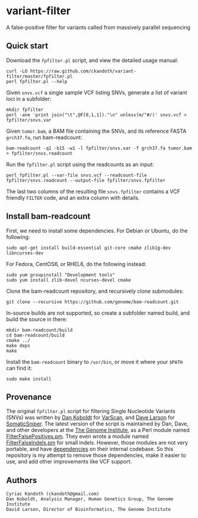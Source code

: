 variant-filter
==============

A false-positive filter for variants called from massively parallel sequencing

Quick start
-----------

Download the `fpfilter.pl` script, and view the detailed usage manual:

    curl -LO https://raw.github.com/ckandoth/variant-filter/master/fpfilter.pl
    perl fpfilter.pl --help

Given `snvs.vcf` a single sample VCF listing SNVs, generate a list of variant loci in a subfolder:

    mkdir fpfilter
    perl -ane 'print join("\t",@F[0,1,1])."\n" unless(m/^#/)' snvs.vcf > fpfilter/snvs.var

Given `tumor.bam`, a BAM file containing the SNVs, and its reference FASTA `grch37.fa`, run bam-readcount:

    bam-readcount -q1 -b15 -w1 -l fpfilter/snvs.var -f grch37.fa tumor.bam > fpfilter/snvs.readcount

Run the `fpfilter.pl` script using the readcounts as an input:

    perl fpfilter.pl --var-file snvs.vcf --readcount-file fpfilter/snvs.readcount --output-file fpfilter/snvs.fpfilter

The last two columns of the resulting file `snvs.fpfilter` contains a VCF friendly `FILTER` code, and an extra column with details.

Install bam-readcount
---------------------

First, we need to install some dependencies. For Debian or Ubuntu, do the following:

    sudo apt-get install build-essential git-core cmake zlib1g-dev libncurses-dev

For Fedora, CentOS6, or RHEL6, do the following instead:

    sudo yum groupinstall "Development tools"
    sudo yum install zlib-devel ncurses-devel cmake

Clone the bam-readcount repository, and recursively clone submodules:

    git clone --recursive https://github.com/genome/bam-readcount.git

In-source builds are not supported, so create a subfolder named build, and build the source in there:

    mkdir bam-readcount/build
    cd bam-readcount/build
    cmake ../
    make deps
    make

Install the `bam-readcount` binary to `/usr/bin`, or move it where your `$PATH` can find it:

    sudo make install

Provenance
----------

The original `fpfilter.pl` script for filtering Single Nucleotide Variants (SNVs) was written by [Dan Koboldt](http://genome.wustl.edu/people/individual/dan-koboldt/) for [VarScan](http://sourceforge.net/projects/varscan/files/scripts/), and [Dave Larson](http://genome.wustl.edu/people/individual/david-larson/) for [SomaticSniper](https://github.com/genome/somatic-sniper/tree/master/src/scripts). The latest version of the script is maintained by Dan, Dave, and other developers at the [The Genome Institute](http://genome.wustl.edu/people/), as a Perl module named [FilterFalsePositives.pm](https://github.com/genome/gms-core/blob/master/lib/perl/Genome/Model/Tools/Somatic/FilterFalsePositives.pm). They even wrote a module named [FilterFalseIndels.pm](https://github.com/genome/gms-core/blob/master/lib/perl/Genome/Model/Tools/Somatic/FilterFalseIndels.pm) for small indels. However, those modules are not very portable, and have [dependencies](https://github.com/genome/gms) on their internal codebase. So this repository is my attempt to remove those dependencies, make it easier to use, and add other improvements like VCF support.

Authors
-------

    Cyriac Kandoth (ckandoth@gmail.com)
    Dan Koboldt, Analysis Manager, Human Genetics Group, The Genome Institute
    David Larson, Director of Bioinformatics, The Genome Institute
